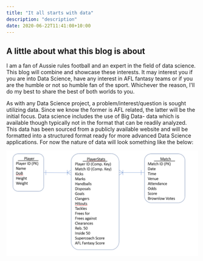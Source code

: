 ```yaml
---
title: "It all starts with data"
description: "description"
date: 2020-06-22T11:41:08+10:00
---
```


## A little about what this blog is about

I am a fan of Aussie rules football and an expert in the field of data science. This blog will combine and showcase these interests. It may interest you if you are into Data Science, have any interest in AFL fantasy teams or if you are the humble or not so humble fan of the sport. Whichever the reason, I'll do my best to share the best of both worlds to you.

As with any Data Science project, a problem/interest/question is sought utilizing data. Since we know the former is AFL related, the latter will be the initial focus. Data science includes the use of Big Data- data which is available though typically not in the format that can be readily analyzed. This data has been sourced from a publicly available website and will be formatted into a structured format ready for more advanced Data Science applications. For now the nature of data will look something like the below: 

![ERD_1](https://github.com/briankleo/myblog/blob/master/image/ProposedERD.png)



